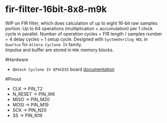 # fir-filter-16bit-8x8-m9k
WIP on FIR filter, which does calculation of up to eight 16-bit raw samples portion. Up to 64 operations (multiplication + accumulation) per 1 clock cycle in parallel. Number of operation cycles = FIR length / samples number + 4 delay cycles + 1 setup cycle. 
Designed with `SystemVerilog HDL` in `Quartus` for `Altera Cyclone IV` family.  
Impulse and buffer are stored in `M9K` memory blocks.

#Hardware
* `Qmtech Cyclone IV EP4CE55` board [documentation](https://github.com/ChinaQMTECH/QM_CYCLONE_IV_EP4CE55)

#Pinout
* CLK -> PIN_T2
* N_RESET -> PIN_W6
* MISO -> PIN_M20
* MOSI -> PIN_M19
* SCK -> PIN_N20
* SS -> PIN_N19
